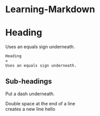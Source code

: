 # Learning-Markdown
Heading
=
Uses an equals sign underneath.
```Markdown
Heading
=
Uses an equals sign underneath.
```

Sub-headings
-
Put a dash underneath.

Double space at the end of a line  
creates a new line
hello

